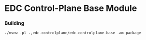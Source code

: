 # EDC Control-Plane Base Module

### Building

```shell
./mvnw -pl .,edc-controlplane/edc-controlplane-base -am package
```
